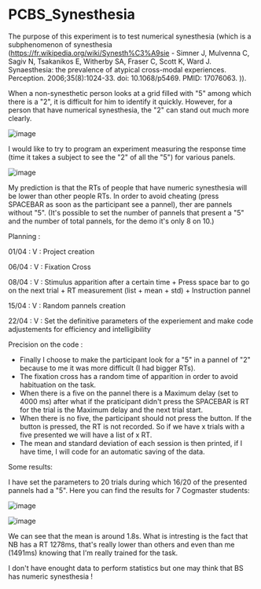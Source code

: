 # PCBS_Synesthesia

The purpose of this experiment is to test numerical synesthesia (which is a subphenomenon of synesthesia (https://fr.wikipedia.org/wiki/Synesth%C3%A9sie - Simner J, Mulvenna C, Sagiv N, Tsakanikos E, Witherby SA, Fraser C, Scott K, Ward J. Synaesthesia: the prevalence of atypical cross-modal experiences. Perception. 2006;35(8):1024-33. doi: 10.1068/p5469. PMID: 17076063.
)).

When a non-synesthetic person looks at a grid filled with "5" among which there is a "2", it is difficult for him to identify it quickly.
However, for a person that have numerical synesthesia, the "2" can stand out much more clearly.

![image](https://user-images.githubusercontent.com/81753348/113288865-c67f4280-92ef-11eb-886f-31df559a3251.png)

I would like to try to program an experiment measuring the response time (time it takes a subject to see the "2" of all the "5") for various panels.

![image](https://user-images.githubusercontent.com/81753348/114065035-85ac9e00-989a-11eb-992c-fddda87ea725.png)

My prediction is that the RTs of people that have numeric synesthesia will be lower than other people RTs.
In order to avoid cheating (press SPACEBAR as soon as the participant see a pannel), ther are pannels without "5". (It's possible to set the number of pannels that present a "5" and the number of total pannels, for the demo it's only 8 on 10.)

Planning :

01/04 : V : Project creation

06/04 : V : Fixation Cross

08/04 : V : Stimulus apparition after a certain time + Press space bar to go on the next trial + RT measurement (list + mean + std) + Instruction pannel

15/04 : V : Random pannels creation 

22/04 : V : Set the definitive parameters of the experiement and make code adjustements for efficiency and intelligibility

Precision on the code :

- Finally I choose to make the participant look for a "5" in a pannel of "2" because to me it was more difficult (I had bigger RTs).
- The fixation cross has a random time of apparition in order to avoid habituation on the task.
- When there is a five on the pannel there is a Maximum delay (set to 4000 ms) after what if the praticipant didn't press the SPACEBAR is RT for the trial is the Maximum delay and the next trial start.
- When there is no five, the participant should not press the button. If the button is pressed, the RT is not recorded.  So if we have x trials with a five presented we will have a list of x RT. 
- The mean and standard deviation of each session is then printed, if I have time, I will code for an automatic saving of the data.

Some results:

I have set the parameters to 20 trials during which 16/20 of the presented pannels had a "5".
Here you can find the results for 7 Cogmaster students: 

![image](https://user-images.githubusercontent.com/81753348/117946836-f0c11880-b30f-11eb-9528-347bbef99369.png)

![image](https://user-images.githubusercontent.com/81753348/117947154-37167780-b310-11eb-859c-b23c589ccb3f.png)

We can see that the mean is around 1.8s.
What is intresting is the fact that NB has a RT 1278ms, that's really lower than others and even than me (1491ms) knowing that I'm really trained for the task.

I don't have enought data to perform statistics but one may think that BS has numeric synesthesia !
